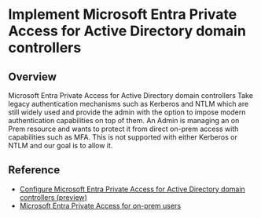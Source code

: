 ﻿# Implement Microsoft Entra Private Access for Active Directory domain controllers
 
## Overview

Microsoft Entra Private Access for Active Directory domain controllers
Take legacy authentication mechanisms such as Kerberos and NTLM which are still widely used and provide the admin with the option to impose modern authentication capabilities on top of them. An Admin is managing an on Prem resource and wants to protect it from direct on-prem access with capabilities such as MFA. This is not supported with either Kerberos or NTLM and our goal is to allow it.

## Reference

- [Configure Microsoft Entra Private Access for Active Directory domain controllers (preview)](https://learn.microsoft.com/en-us/entra/global-secure-access/how-to-configure-domain-controllers)
- [Microsoft Entra Private Access for on-prem users](https://techcommunity.microsoft.com/blog/microsoft-entra-blog/microsoft-entra-private-access-for-on-prem-users/3905450)
